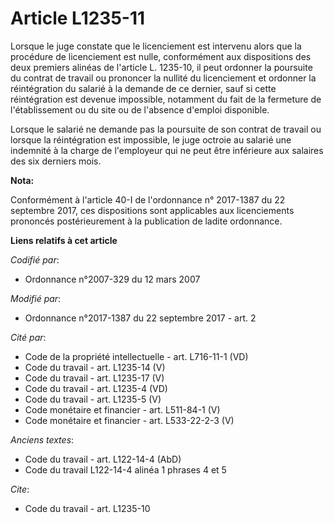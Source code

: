 # Article L1235-11

Lorsque le juge constate que le licenciement est intervenu alors que la procédure de licenciement est nulle, conformément aux
dispositions des deux premiers alinéas de l'article L. 1235-10, il peut ordonner la poursuite du contrat de travail ou
prononcer la nullité du licenciement et ordonner la réintégration du salarié à la demande de ce dernier, sauf si cette
réintégration est devenue impossible, notamment du fait de la fermeture de l'établissement ou du site ou de l'absence
d'emploi disponible.

Lorsque le salarié ne demande pas la poursuite de son contrat de travail ou lorsque la réintégration est impossible, le juge
octroie au salarié une indemnité à la charge de l'employeur qui ne peut être inférieure aux salaires des six derniers mois.

**Nota:**

Conformément à l'article 40-I de l'ordonnance n° 2017-1387 du 22 septembre 2017, ces dispositions sont applicables aux
licenciements prononcés postérieurement à la publication de ladite ordonnance.

**Liens relatifs à cet article**

_Codifié par_:

  - Ordonnance n°2007-329 du 12 mars 2007

_Modifié par_:

  - Ordonnance n°2017-1387 du 22 septembre 2017 - art. 2

_Cité par_:

  - Code de la propriété intellectuelle - art. L716-11-1 (VD)
  - Code du travail - art. L1235-14 (V)
  - Code du travail - art. L1235-17 (V)
  - Code du travail - art. L1235-4 (VD)
  - Code du travail - art. L1235-5 (V)
  - Code monétaire et financier - art. L511-84-1 (V)
  - Code monétaire et financier - art. L533-22-2-3 (V)

_Anciens textes_:

  - Code du travail - art. L122-14-4 (AbD)
  - Code du travail L122-14-4 alinéa 1 phrases 4 et 5

_Cite_:

  - Code du travail - art. L1235-10

